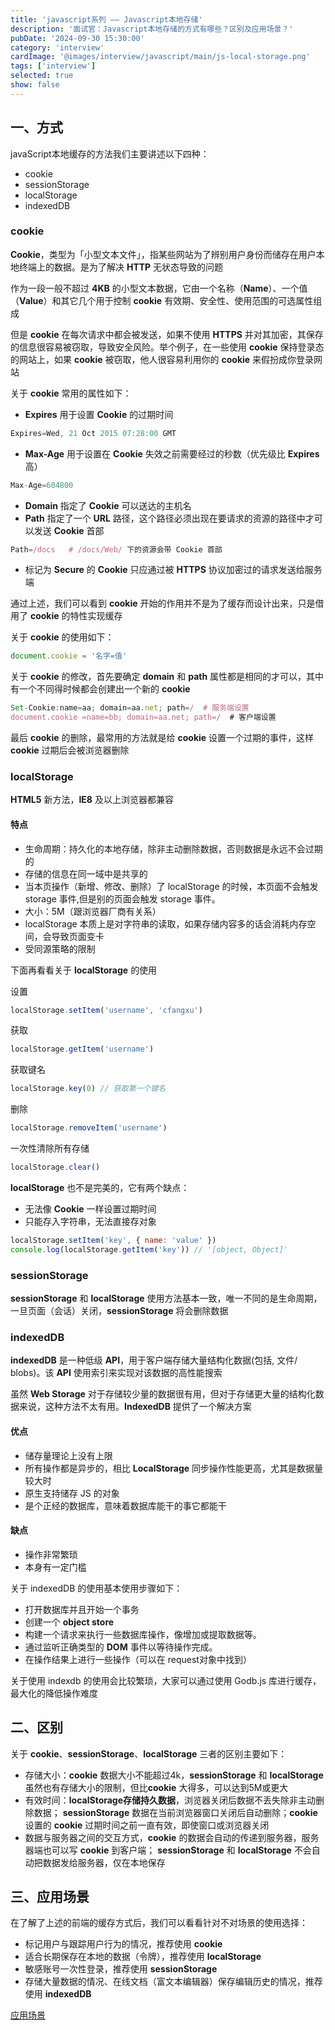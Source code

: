 ```yaml
---
title: 'javascript系列 —— Javascript本地存储'
description: '面试官：Javascript本地存储的方式有哪些？区别及应用场景？'
pubDate: '2024-09-30 15:30:00'
category: 'interview'
cardImage: '@images/interview/javascript/main/js-local-storage.png'
tags: ['interview']
selected: true
show: false
---
```


## 一、方式

javaScript本地缓存的方法我们主要讲述以下四种：

- cookie
- sessionStorage
- localStorage
- indexedDB

### cookie

**Cookie**，类型为「小型文本文件」，指某些网站为了辨别用户身份而储存在用户本地终端上的数据。是为了解决 **HTTP** 无状态导致的问题

作为一段一般不超过 **4KB** 的小型文本数据，它由一个名称（**Name**）、一个值（**Value**）和其它几个用于控制 **cookie** 有效期、安全性、使用范围的可选属性组成

但是 **cookie** 在每次请求中都会被发送，如果不使用 **HTTPS** 并对其加密，其保存的信息很容易被窃取，导致安全风险。举个例子，在一些使用 **cookie** 保持登录态的网站上，如果 **cookie** 被窃取，他人很容易利用你的 **cookie** 来假扮成你登录网站

关于 **cookie** 常用的属性如下：

- **Expires** 用于设置 **Cookie** 的过期时间

```js
Expires=Wed, 21 Oct 2015 07:28:00 GMT
```

- **Max-Age** 用于设置在 **Cookie** 失效之前需要经过的秒数（优先级比 **Expires** 高）

```js
Max-Age=604800
```

- **Domain** 指定了 **Cookie** 可以送达的主机名
- **Path** 指定了一个 **URL** 路径，这个路径必须出现在要请求的资源的路径中才可以发送 **Cookie** 首部

```js
Path=/docs   # /docs/Web/ 下的资源会带 Cookie 首部
```

- 标记为 **Secure** 的 **Cookie** 只应通过被 **HTTPS** 协议加密过的请求发送给服务端

通过上述，我们可以看到 **cookie** 开始的作用并不是为了缓存而设计出来，只是借用了 **cookie** 的特性实现缓存

关于 **cookie** 的使用如下：

```js
document.cookie = '名字=值'
```

关于 **cookie** 的修改，首先要确定 **domain** 和 **path** 属性都是相同的才可以，其中有一个不同得时候都会创建出一个新的 **cookie**

```js
Set-Cookie:name=aa; domain=aa.net; path=/  # 服务端设置
document.cookie =name=bb; domain=aa.net; path=/  # 客户端设置
```

最后 **cookie** 的删除，最常用的方法就是给 **cookie** 设置一个过期的事件，这样 **cookie** 过期后会被浏览器删除

### localStorage

**HTML5** 新方法，**IE8** 及以上浏览器都兼容

#### 特点

- 生命周期：持久化的本地存储，除非主动删除数据，否则数据是永远不会过期的
- 存储的信息在同一域中是共享的
- 当本页操作（新增、修改、删除）了 localStorage 的时候，本页面不会触发 storage 事件,但是别的页面会触发 storage 事件。
- 大小：5M（跟浏览器厂商有关系）
- localStorage 本质上是对字符串的读取，如果存储内容多的话会消耗内存空间，会导致页面变卡
- 受同源策略的限制

下面再看看关于 **localStorage** 的使用

设置

```js
localStorage.setItem('username', 'cfangxu')
```

获取

```js
localStorage.getItem('username')
```

获取键名

```js
localStorage.key(0) // 获取第一个键名
```

删除

```js
localStorage.removeItem('username')
```

一次性清除所有存储

```js
localStorage.clear()
```

**localStorage** 也不是完美的，它有两个缺点：

- 无法像 **Cookie** 一样设置过期时间
- 只能存入字符串，无法直接存对象

```js
localStorage.setItem('key', { name: 'value' })
console.log(localStorage.getItem('key')) // '[object, Object]'
```

### sessionStorage

**sessionStorage** 和 **localStorage** 使用方法基本一致，唯一不同的是生命周期，一旦页面（会话）关闭，**sessionStorage** 将会删除数据

### indexedDB

**indexedDB** 是一种低级 **API**，用于客户端存储大量结构化数据(包括, 文件/ blobs)。该 **API** 使用索引来实现对该数据的高性能搜索

虽然 **Web Storage** 对于存储较少量的数据很有用，但对于存储更大量的结构化数据来说，这种方法不太有用。**IndexedDB** 提供了一个解决方案

#### 优点

- 储存量理论上没有上限
- 所有操作都是异步的，相比 **LocalStorage** 同步操作性能更高，尤其是数据量较大时
- 原生支持储存 JS 的对象
- 是个正经的数据库，意味着数据库能干的事它都能干

#### 缺点

- 操作非常繁琐
- 本身有一定门槛

关于 indexedDB 的使用基本使用步骤如下：

- 打开数据库并且开始一个事务
- 创建一个 **object store**
- 构建一个请求来执行一些数据库操作，像增加或提取数据等。
- 通过监听正确类型的 **DOM** 事件以等待操作完成。
- 在操作结果上进行一些操作（可以在 request对象中找到）

关于使用 indexdb 的使用会比较繁琐，大家可以通过使用 Godb.js 库进行缓存，最大化的降低操作难度

## 二、区别

关于 **cookie**、**sessionStorage**、**localStorage** 三者的区别主要如下：

- 存储大小：**cookie** 数据大小不能超过4k，**sessionStorage** 和 **localStorage** 虽然也有存储大小的限制，但比**cookie** 大得多，可以达到5M或更大
- 有效时间：**localStorage存储持久数据**，浏览器关闭后数据不丢失除非主动删除数据； **sessionStorage** 数据在当前浏览器窗口关闭后自动删除；**cookie** 设置的 **cookie** 过期时间之前一直有效，即使窗口或浏览器关闭
- 数据与服务器之间的交互方式，**cookie** 的数据会自动的传递到服务器，服务器端也可以写 **cookie** 到客户端； **sessionStorage** 和 **localStorage** 不会自动把数据发给服务器，仅在本地保存

## 三、应用场景

在了解了上述的前端的缓存方式后，我们可以看看针对不对场景的使用选择：

- 标记用户与跟踪用户行为的情况，推荐使用 **cookie**
- 适合长期保存在本地的数据（令牌），推荐使用 **localStorage**
- 敏感账号一次性登录，推荐使用 **sessionStorage**
- 存储大量数据的情况、在线文档（富文本编辑器）保存编辑历史的情况，推荐使用 **indexedDB**

[应用场景](https://vue3js.cn/interview/JavaScript/cache.html)

